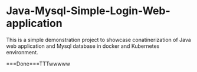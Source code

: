 # Java-Mysql-Simple-Login-Web-application

This is a simple demonstration project to showcase conatinerization of Java web application and Mysql database in docker and Kubernetes environment.

===Done===TTTwwwww
